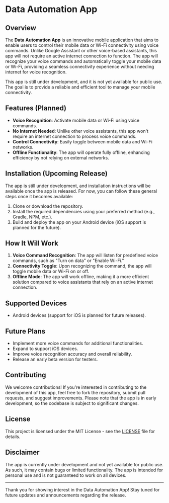 # Data Automation App

## Overview

The **Data Automation App** is an innovative mobile application that aims to enable users to control their mobile data or Wi-Fi connectivity using voice commands. Unlike Google Assistant or other voice-based assistants, this app will not require an active internet connection to function. The app will recognize your voice commands and automatically toggle your mobile data or Wi-Fi, providing a seamless connectivity experience without needing internet for voice recognition.

This app is still under development, and it is not yet available for public use. The goal is to provide a reliable and efficient tool to manage your mobile connectivity.

## Features (Planned)

- **Voice Recognition**: Activate mobile data or Wi-Fi using voice commands.
- **No Internet Needed**: Unlike other voice assistants, this app won't require an internet connection to process voice commands.
- **Control Connectivity**: Easily toggle between mobile data and Wi-Fi networks.
- **Offline Functionality**: The app will operate fully offline, enhancing efficiency by not relying on external networks.

## Installation (Upcoming Release)

The app is still under development, and installation instructions will be available once the app is released. For now, you can follow these general steps once it becomes available:

1. Clone or download the repository.
2. Install the required dependencies using your preferred method (e.g., Gradle, NPM, etc.).
3. Build and deploy the app on your Android device (iOS support is planned for the future).

## How It Will Work

1. **Voice Command Recognition**: The app will listen for predefined voice commands, such as "Turn on data" or "Enable Wi-Fi."
2. **Connectivity Toggle**: Upon recognizing the command, the app will toggle mobile data or Wi-Fi on or off.
3. **Offline Mode**: The app will work offline, making it a more efficient solution compared to voice assistants that rely on an active internet connection.

## Supported Devices

- Android devices (support for iOS is planned for future releases).

## Future Plans

- Implement more voice commands for additional functionalities.
- Expand to support iOS devices.
- Improve voice recognition accuracy and overall reliability.
- Release an early beta version for testers.

## Contributing

We welcome contributions! If you're interested in contributing to the development of this app, feel free to fork the repository, submit pull requests, and suggest improvements. Please note that the app is in early development, so the codebase is subject to significant changes.

## License

This project is licensed under the MIT License - see the [LICENSE](LICENSE) file for details.

## Disclaimer

The app is currently under development and not yet available for public use. As such, it may contain bugs or limited functionality. The app is intended for personal use and is not guaranteed to work on all devices.

---

Thank you for showing interest in the Data Automation App! Stay tuned for future updates and announcements regarding the release.
